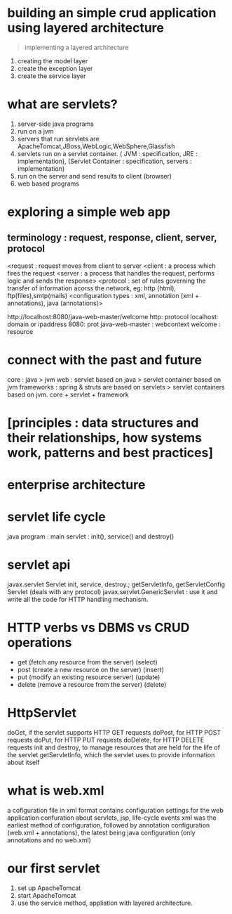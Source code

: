 # building an simple crud application using layered architecture
> implementing a layered architecture
1. creating the model layer
2. create the exception layer
3. create the service layer

# what are servlets?
1. server-side java programs
2. run on a jvm
3. servers that run servlets are ApacheTomcat,JBoss,WebLogic,WebSphere,Glassfish
4. servlets run on a servlet container. ( JVM : specification, JRE : implementation), (Servlet Container : specification, servers : implementation)
5. run on the server and send results to client (browser)
6. web based programs

# exploring a simple web app
## terminology : request, response, client, server, protocol
<request : request moves from client to server
<response : the result of server processing is sent back to the client as a response.> 
<client : a process which fires the request
<server : a process that handles the request, performs logic and sends the response>
<protocol : set of rules governing the transfer of information acorss the network, eg: http (html), ftp(files),smtp(mails)
<servlet api>
<servlet container : a runtime for servlets>
<cofiguration : settings for an application>
<configuration types : xml, annotation (xml + annotations), java (annotations)>
<request-response cycle : roundtrip>

http://localhost:8080/java-web-master/welcome
http: protocol
localhost: domain or ipaddress
8080: prot
java-web-master : webcontext
welcome : resource
# connect with the past and future
core : java > jvm
web : servlet based on java > servlet container based on jvm
frameworks : spring & struts are based on servlets  > servlet containers based on jvm.
core + servlet + framework 

# [principles : data structures and their relationships, how systems work, patterns and best practices]

# enterprise architecture

# servlet life cycle
java program : main
servlet : init(), service() and destroy()

# servlet api
javax.servlet
Servlet init, service, destroy.; getServletInfo, getServletConfig
Servlet (deals with any protocol)
javax.servlet.GenericServlet : use it and write all the code for HTTP handling mechanism.

# HTTP verbs vs DBMS vs CRUD operations
* get (fetch any resource from the server) (select)
* post (create a new resource on the server) (insert)
* put  (modify an existing resource server) (update)
* delete (remove a resource from the server) (delete)

# HttpServlet
doGet, if the servlet supports HTTP GET requests
doPost, for HTTP POST requests
doPut, for HTTP PUT requests
doDelete, for HTTP DELETE requests
init and destroy, to manage resources that are held for the life of the servlet
getServletInfo, which the servlet uses to provide information about itself

# what is web.xml
a cofiguration file
in xml format
contains configuration settings for the web application
confuration about servlets, jsp, life-cycle events
xml was the earliest method of configuration, followed by annotation configuration (web.xml + annotations), the latest being java configuration (only annotations and no web.xml)

# our first servlet
1. set up ApacheTomcat
2. start ApacheTomcat
3. use the service method, appliation with layered architecture.